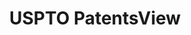 ---
layout: default
bigquery: https://console.cloud.google.com/bigquery?p=patents-public-data&d=patentsview&page=dataset
citation: Attribution should be given to PatentsView for use, distribution, or derivative
  works.
code: https://github.com/CSSIP-AIR/PatentsView-Code-Snippets/
contributors: USPTO
cost: None
description: 'PatentsView includes US patent data including raw data (summaries, applications,
  pregrant applications), disambugations of inventors and assignees, and inventor
  gender estimates.  Also foreign priority data, # of figures and sheets, and government
  interest statements.'
documentation: https://patentsview.org/query/builder-faqs
last_edit: Mon, 04 Apr 2022 19:02:57 GMT
location: https://patentsview.org/
maintained_by: USPTO
record_creation_timestamp: 12/2/2020 17:20:46
schema_fields: '[''subsection_id'', ''status'', ''classification_data_source'', ''disamb_assignee_id_20200331'',
  ''ipc_version_indicator'', ''attribution_status'', ''subclass'', ''classification_level'',
  ''action_date'', ''f102_date'', ''country_transformed'', ''disamb_inventor_id_20190312'',
  ''text'', ''section_id'', ''disamb_inventor_id_20171003'', ''lawyer_id'', ''subcategory_id'',
  ''field_title'', ''withdrawn'', ''city'', ''category_id'', ''level_two'', ''citation_id'',
  ''latin_name'', ''male_flag'', ''group_id'', ''dependent'', ''application_id'',
  ''num_figures'', ''relkind'', ''state_fips'', ''disamb_assignee_id_20200630'', ''field_id'',
  ''group'', ''level_three'', ''filename'', ''latlong'', ''mainclass_id'', ''organization'',
  ''disamb_inventor_id_20200331'', ''disamb_assignee_id_20181127'', ''subclass_id'',
  ''disamb_inventor_id_20200630'', ''section'', ''term_disclaimer'', ''category'',
  ''uuid'', ''length'', ''rule_47'', ''lapse_of_patent'', ''publication_number'',
  ''rawassignee_id'', ''series_code'', ''rawlocation_id'', ''classification_value'',
  ''disamb_inventor_id_20170307'', ''f371_date'', ''disamb_inventor_id_20181127'',
  ''name_last'', ''title'', ''assignee_id'', ''latitude'', ''fname'', ''gi_statement'',
  ''disamb_inventor_id_20171226'', ''rel_id'', ''subgroup_id'', ''id'', ''type'',
  ''disamb_inventor_id_20200929'', ''ipc_class'', ''contract_award_number'', ''abstract'',
  ''kind'', ''level_one'', ''disamb_assignee_id_20191231'', ''name_first'', ''term_extension'',
  ''county_fips'', ''sequence'', ''symbol_position'', ''deceased'', ''patent_id'',
  ''_371_date'', ''disamb_inventor_id_20201229'', ''county'', ''main_group'', ''location_id'',
  ''disclaimer_date'', ''lname'', ''variety'', ''state'', ''role'', ''name'', ''reldocno'',
  ''_102_date'', ''country'', ''disamb_assignee_id_20200929'', ''disamb_assignee_id_20190820'',
  ''sector_title'', ''doc_type'', ''inventor_id'', ''subgroup'', ''classification_status'',
  ''disamb_inventor_id_20180528'', ''exemplary'', ''organization_id'', ''num_claims'',
  ''designation'', ''disamb_assignee_id_20191008'', ''disamb_inventor_id_20190820'',
  ''disamb_assignee_id_20190312'', ''date'', ''disamb_inventor_id_20191008'', ''num_sheets'',
  ''term_grant'', ''male'', ''disamb_inventor_id_20191231'', ''disamb_inventor_id_20170808'',
  ''rawinventor_id'', ''longitude'', ''doctype'', ''num'', ''applicant_type'', ''number'']'
shortname: patentsview
tags:
- disambiguation
- United States
- gender
terms_of_use: Creative Commons Attribution 4.0 International License.
timeframe: 1963-1999
title: USPTO PatentsView
uuid: cf1780b1-e265-4e49-8d1d-83b9cfe0fd9a
---